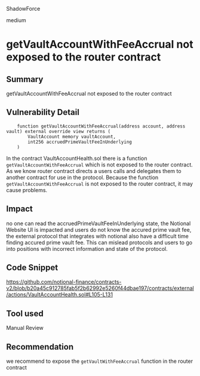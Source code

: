 ShadowForce

medium

# getVaultAccountWithFeeAccrual not exposed to the router contract

## Summary
getVaultAccountWithFeeAccrual not exposed to the router contract
## Vulnerability Detail
```solidity
    function getVaultAccountWithFeeAccrual(address account, address vault) external override view returns (
        VaultAccount memory vaultAccount,
        int256 accruedPrimeVaultFeeInUnderlying
    )
```
In the contract VaultAccountHealth.sol there is a function `getVaultAccountWithFeeAccrual` which is not exposed to the router contract. As we know router contract directs a users calls and delegates them to another contract for use in the protocol. Because the function `getVaultAccountWithFeeAccrual` is not exposed to the router contract, it may cause problems.
## Impact
no one can read the accruedPrimeVaultFeeInUnderlying state, the Notional Website UI is impacted and users do not know the accured prime vault fee, the external protocol that integrates with notional also have a difficult time finding accured prime vault fee. This can mislead protocols and users to go into positions with incorrect information and state of the protocol.
## Code Snippet
https://github.com/notional-finance/contracts-v2/blob/b20a45c912785fab5f2b62992e5260f44dbae197/contracts/external/actions/VaultAccountHealth.sol#L105-L131
## Tool used

Manual Review

## Recommendation
we recommend to expose the `getVaultWithFeeAccrual` function in the router contract